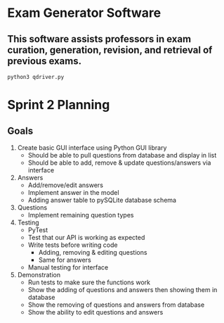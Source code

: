 # Exam Generator Software

## This software assists professors in exam curation, generation, revision, and retrieval of previous exams.
```
python3 qdriver.py

```

# Sprint 2 Planning

## Goals

1. Create basic GUI interface using Python GUI library
    * Should be able to pull questions from database and display in list
    * Should be able to add, remove & update questions/answers via interface
2. Answers 
    * Add/remove/edit answers
    * Implement answer in the model
    * Adding answer table to pySQLite database schema
3. Questions
    * Implement remaining question types
4. Testing
    * PyTest
    * Test that our API is working as expected
    * Write tests before writing code
        * Adding, removing & editing questions
        * Same for answers
    * Manual testing for interface
5. Demonstration
    * Run tests to make sure the functions work
    * Show the adding of questions and answers then showing them in database
    * Show the removing of questions and answers from database
    * Show the ability to edit questions and answers
